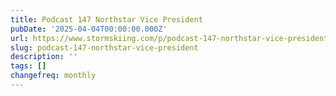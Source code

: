 ```yaml
---
title: Podcast 147 Northstar Vice President
pubDate: '2025-04-04T00:00:00.000Z'
url: https://www.stormskiing.com/p/podcast-147-northstar-vice-president
slug: podcast-147-northstar-vice-president
description: ''
tags: []
changefreq: monthly
---
```


<!-- Add post content below -->
